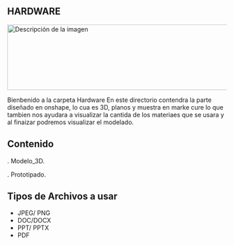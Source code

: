 ## HARDWARE

<img width="700" height="150" src="https://github.com/Alexander-Manosalva-Peralta/Proyecto-De-Fundamentos/assets/156023729/736c5084-83fa-4307-aa11-7de80597db57" alt="Descripción de la imagen">

Bienbenido a la carpeta Hardware En este directorio contendra la parte diseñado en onshape, lo cua es 3D, planos y muestra en marke cure lo que tambien nos ayudara a visualizar la cantida de los materiaes que se usara y al finaizar podremos visualizar el modelado.

## Contenido 

 . Modelo_3D.
 
. Prototipado.
 
## Tipos de Archivos a usar

* JPEG/ PNG
* DOC/DOCX
* PPT/ PPTX
* PDF
